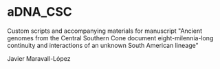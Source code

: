 # aDNA_CSC
Custom scripts and accompanying materials for manuscript "Ancient genomes from the Central Southern Cone document eight-milennia-long continuity and interactions of an unknown South American lineage" 

Javier Maravall-López
